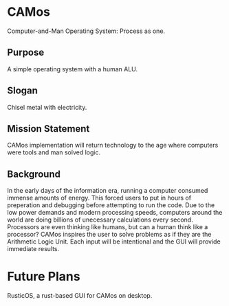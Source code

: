 # CAMos
Computer-and-Man Operating System: Process as one.

## Purpose
A simple operating system with a human ALU.

## Slogan
Chisel metal with electricity.

## Mission Statement
CAMos implementation will return technology to the age where computers were tools and man solved logic.

## Background
In the early days of the information era, running a computer consumed immense amounts of energy. This forced users to put in hours of preperation and debugging before attempting to run the code.
Due to the low power demands and modern processing speeds, computers around the world are doing billions of unecessary calculations every second. Processors are even thinking like humans, but can a human think like a processor?
CAMos inspires the user to solve problems as if they are the Arithmetic Logic Unit. Each input will be intentional and the GUI will provide immediate results.

# Future Plans
RusticOS, a rust-based GUI for CAMos on desktop.
